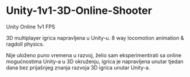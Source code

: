 # Unity-1v1-3D-Online-Shooter

Unity Online 1v1 FPS 

3D multiplayer igrica napravljena u Unity-u.
8 way locomotion animation & ragdoll physics.

Nije uloženo puno vremena u razvoj, želio sam eksperimentirati sa online mogućnostima Unity-a u 3D okruženju, igrica je napravljena unutar tjedan dana bez prijašnjeg znanja razvoja 3D igrica unutar Unity-a.

